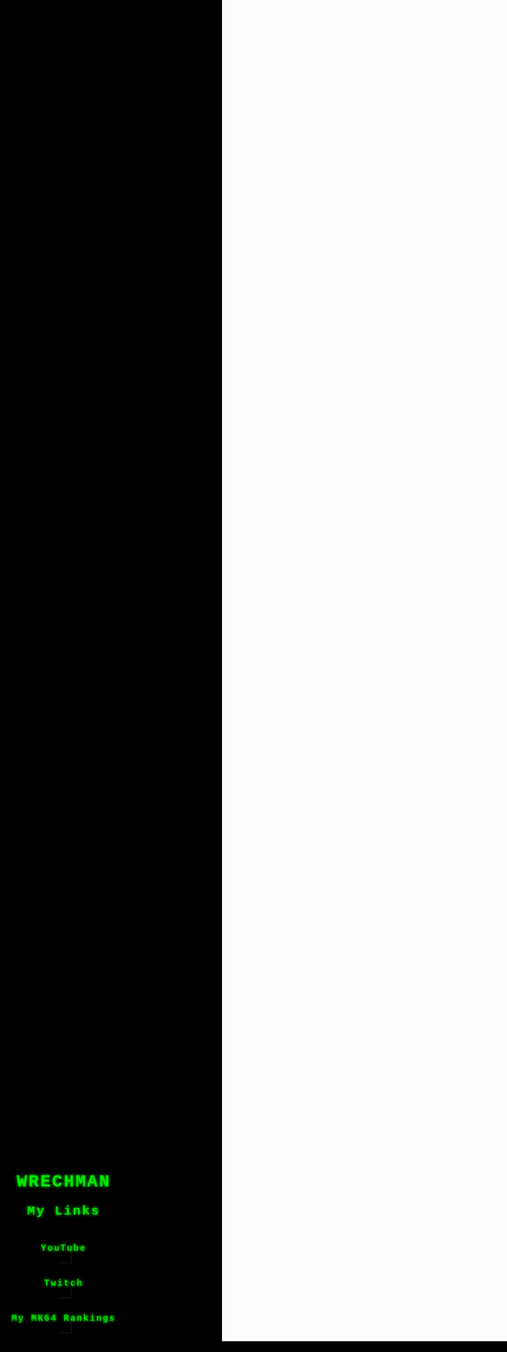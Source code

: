 <!DOCTYPE html>
<html>
<head>
  <title>My Links</title>
  <style>
    body {
      font-family: 'Courier New', monospace;
      margin: 0;
      padding: 0;
      height: 100vh;
      display: flex;
      align-items: center;
      justify-content: center;
      background-color: #000000;
      overflow: hidden;
    }
    
    .container {
      width: 100%;
      height: 100vh;
      background-color: rgba(0, 0, 0, 0.7);
      border-radius: 8px;
      box-shadow: 0 2px 4px rgba(0, 0, 0, 0.7);
      position: relative;
    }
    
    h1, h2, a {
      color: #00ff00;
      text-align: center;
      margin: 0;
      letter-spacing: 2px;
      font-weight: bold;
      padding-top: 20px;
      text-shadow: 0 0 5px #00ff00;
      animation: glitch 0.5s infinite;
    }
    
    ul {
      list-style-type: none;
      padding: 0;
      margin-top: 30px;
      text-align: center;
    }
    
    li {
      margin-bottom: 20px;
      position: relative;
    }
    
    a {
      display: inline-block;
      text-decoration: none;
      padding: 10px 20px;
      border-radius: 4px;
      transition: color 0.3s ease;
      position: relative;
      z-index: 1;
    }
    
    a:hover {
      color: #00cc00;
    }
    
    .digital-rain {
      position: absolute;
      width: 100%;
      height: 100%;
      background: black;
      overflow: hidden;
      z-index: -1;
    }
    
    .digit {
      position: absolute;
      font-size: 16px;
      color: #00ff00;
      animation: digitalRain 10s infinite linear;
    }
    
    .arrow {
      position: absolute;
      width: 20px;
      height: 20px;
      transform: rotate(-45deg); /* Updated rotation angle */
      border-bottom: 2px solid #00ff00;
      border-right: 2px solid #00ff00;
      animation: arrowSwoop 1s infinite;
      z-index: 0;
    }
    
    @keyframes digitalRain {
      0% {
        transform: translateY(-10vh);
      }
      100% {
        transform: translateY(110vh);
      }
    }
    
    @keyframes glitch {
      0% {
        transform: translate(0);
        opacity: 1;
      }
      25% {
        transform: translate(-2px, 2px);
        opacity: 0.9;
      }
      50% {
        transform: translate(-2px, -2px);
        opacity: 0.8;
      }
      75% {
        transform: translate(2px, -2px);
        opacity: 0.9;
      }
      100% {
        transform: translate(0);
        opacity: 1;
      }
    }
    
    @keyframes arrowSwoop {
      0% {
        transform: translateY(-10px);
        opacity: 0;
      }
      50% {
        transform: translateY(5px);
        opacity: 1;
      }
      100% {
        transform: translateY(0);
        opacity: 0;
      }
    }
  </style>
</head>
<body>
  <div class="container">
    <h1>WRECHMAN</h1>
    <h2>My Links</h2>
    <ul>
      <li>
        <a href="#">YouTube</a>
        <span class="arrow" style="left: calc(50% - 10px); top: 30px;"></span>
      </li>
      <li>
        <a href="#">Twitch</a>
        <span class="arrow" style="left: calc(50% - 10px); top: 30px;"></span>
      </li>
      <li>
        <a href="#">My MK64 Rankings</a>
        <span class="arrow" style="left: calc(50% - 10px); top: 30px;"></span>
      </li>
    </ul>
    <div class="digital-rain"></div>
  </div>
  <script>
    const characters = "0123456789";
    const digitCount = 100;

    for (let i = 0; i < digitCount; i++) {
      const digit = document.createElement('span');
      digit.textContent = characters.charAt(Math.floor(Math.random() * characters.length));
      digit.classList.add('digit');
      digit.style.top = `${Math.floor(Math.random() * 100)}vh`;
      digit.style.left = `${Math.floor(Math.random() * 100)}vw`;
      document.querySelector('.digital-rain').appendChild(digit);
    }
  </script>
</body>
</html>

